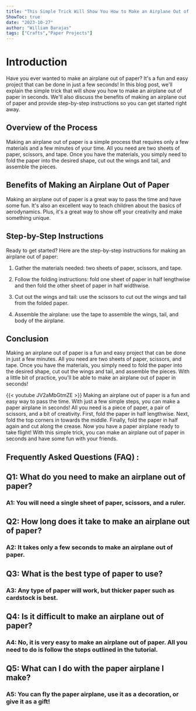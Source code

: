 ```yaml
---
title: "This Simple Trick Will Show You How to Make an Airplane Out of Paper in Seconds!"
ShowToc: true 
date: "2023-10-27"
author: "William Barajas" 
tags: ["Crafts","Paper Projects"]
---
```

# Introduction

Have you ever wanted to make an airplane out of paper? It's a fun and easy project that can be done in just a few seconds! In this blog post, we'll explain the simple trick that will show you how to make an airplane out of paper in seconds. We'll also discuss the benefits of making an airplane out of paper and provide step-by-step instructions so you can get started right away.

## Overview of the Process

Making an airplane out of paper is a simple process that requires only a few materials and a few minutes of your time. All you need are two sheets of paper, scissors, and tape. Once you have the materials, you simply need to fold the paper into the desired shape, cut out the wings and tail, and assemble the pieces.

## Benefits of Making an Airplane Out of Paper

Making an airplane out of paper is a great way to pass the time and have some fun. It's also an excellent way to teach children about the basics of aerodynamics. Plus, it's a great way to show off your creativity and make something unique.

## Step-by-Step Instructions

Ready to get started? Here are the step-by-step instructions for making an airplane out of paper:

1. Gather the materials needed: two sheets of paper, scissors, and tape.

2. Follow the folding instructions: fold one sheet of paper in half lengthwise and then fold the other sheet of paper in half widthwise.

3. Cut out the wings and tail: use the scissors to cut out the wings and tail from the folded paper.

4. Assemble the airplane: use the tape to assemble the wings, tail, and body of the airplane.

## Conclusion

Making an airplane out of paper is a fun and easy project that can be done in just a few minutes. All you need are two sheets of paper, scissors, and tape. Once you have the materials, you simply need to fold the paper into the desired shape, cut out the wings and tail, and assemble the pieces. With a little bit of practice, you'll be able to make an airplane out of paper in seconds!

{{< youtube JV2aMbGtmZE >}} 
Making an airplane out of paper is a fun and easy way to pass the time. With just a few simple steps, you can make a paper airplane in seconds! All you need is a piece of paper, a pair of scissors, and a bit of creativity. First, fold the paper in half lengthwise. Next, fold the top corners in towards the middle. Finally, fold the paper in half again and cut along the crease. Now you have a paper airplane ready to take flight! With this simple trick, you can make an airplane out of paper in seconds and have some fun with your friends.

## Frequently Asked Questions (FAQ) :
<h2>Q1: What do you need to make an airplane out of paper?</h2>

<h3>A1: You will need a single sheet of paper, scissors, and a ruler.</h3>

<h2>Q2: How long does it take to make an airplane out of paper?</h2>

<h3>A2: It takes only a few seconds to make an airplane out of paper.</h3>

<h2>Q3: What is the best type of paper to use?</h2>

<h3>A3: Any type of paper will work, but thicker paper such as cardstock is best.</h3>

<h2>Q4: Is it difficult to make an airplane out of paper?</h2>

<h3>A4: No, it is very easy to make an airplane out of paper. All you need to do is follow the steps outlined in the tutorial.</h3>

<h2>Q5: What can I do with the paper airplane I make?</h2>

<h3>A5: You can fly the paper airplane, use it as a decoration, or give it as a gift!</h3>





